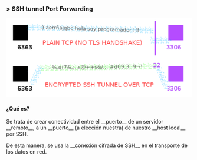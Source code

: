 ### > SSH tunnel Port Forwarding

![logo1](media/ssh_forwarding.png)

#### ¿Qué es?
<div>
  <p>Se trata de crear conectividad entre el __puerto__ de un servidor __remoto__, a un __puerto__ (a elección nuestra) de nuestro __host local__ por SSH.</p>
  <p>De esta manera, se usa la __conexión cifrada de SSH__ en el transporte de los datos en red.</p>
</div><!-- .element: class="fragment fade-left" -->

